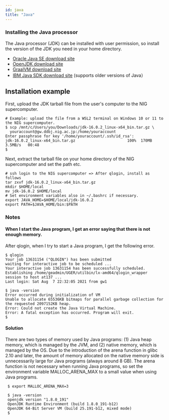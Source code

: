 ```yaml
---
id: java
title: "Java"
---
```



### Installing the Java processor

The Java processor (JDK) can be installed with user permission, so install the version of the JDK you need in your home directory.

- [Oracle Java SE download site](https://www.oracle.com/java/technologies/javase-downloads.html)
- [OpenJDK download site](https://openjdk.java.net/install/index.html)
- [GraalVM download site](https://www.graalvm.org/)
- [IBM Java SDK download site](https://www.ibm.com/support/pages/java-sdk-downloads-version-80) (supports older versions of Java）

## Installation example

First, upload the JDK tarball file from the user's computer to the NIG supercomputer.

```
# Example: upload the file from a WSL2 terminal on Windows 10 or 11 to the NIG supercomputer.
$ scp /mnt/c/Users/you/Downloads/jdk-16.0.2_linux-x64_bin.tar.gz \
  youraccount@gw.ddbj.nig.ac.jp:/home/youraccount
Enter passphrase for key '/home/youraccount/.ssh/id_rsa':
jdk-16.0.2_linux-x64_bin.tar.gz                       100%  170MB   3.5MB/s   00:48
$
```

Next, extract the tarball file on your home directory of the NIG supercomputer and set the path etc.

```
# ssh login to the NIG supercomputer => After qlogin, install as follows
tar zxvf jdk-16.0.2_linux-x64_bin.tar.gz
mkdir $HOME/local
mv jdk-16.0.2 $HOME/local
# Set environment variables also in ~/.bashrc if necessary.
export JAVA_HOME=$HOME/local/jdk-16.0.2
export PATH=$JAVA_HOME/bin:$PATH
``` 


### Notes

#### When I start the Java program, I get an error saying that there is not enough memory.

After qlogin, when I try to start a Java program, I get the following error.

```
$ qlogin
Your job 13631154 ("QLOGIN") has been submitted
waiting for interactive job to be scheduled ...
Your interactive job 13631154 has been successfully scheduled.
Establishing /home/geadmin/UGER/utilbin/lx-amd64/qlogin_wrapper session to host at137 ...
Last login: Sat Aug  7 22:32:05 2021 from gw1

$ java -version
Error occurred during initialization of VM
Unable to allocate 65536KB bitmaps for parallel garbage collection for the requested 2097152KB heap.
Error: Could not create the Java Virtual Machine.
Error: A fatal exception has occurred. Program will exit.
$
```

#### Solution

 There are two types of memory used by Java programs: (1) Java heap memory, which is managed by the JVM, and (2) native memory, which is managed by the OS.
 Due to the introduction of the arena function in glibc 2.10 and later, the amount of memory allocated on the native memory side is unnecessarily large for Java programs (always around 8 GB). The arena function is not necessary when running Java programs, so set the environment variable MALLOC_ARENA_MAX to a small value when using Java programs.
 
```
 $ export MALLOC_ARENA_MAX=3
 
 $ java -version
 openjdk version "1.8.0_191"
 OpenJDK Runtime Environment (build 1.8.0_191-b12)
 OpenJDK 64-Bit Server VM (build 25.191-b12, mixed mode)
 $

```
